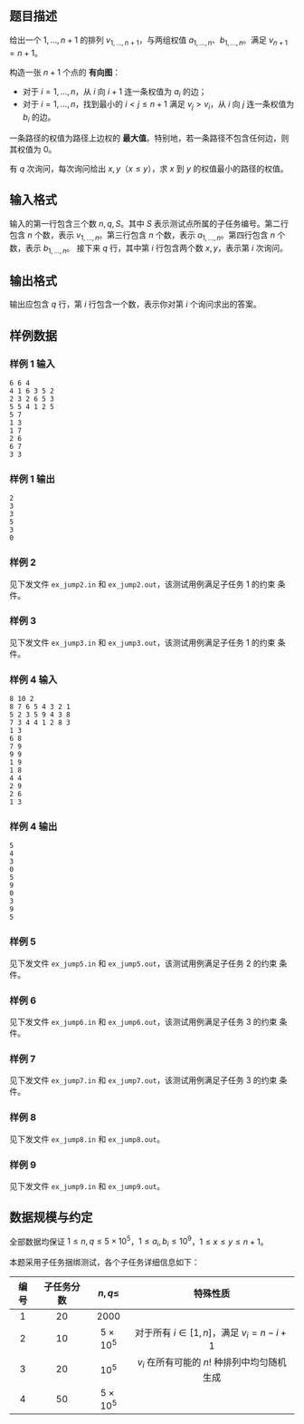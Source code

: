 ## 题目描述

给出一个 $1,\dots,n+1$ 的排列 $v_{1,\dots,n+1}$，与两组权值 $a_{1,\dots,n}$、$b_{1,\dots,n}$。满足 $v_{n+1}=n+1$。

构造一张 $n+1$ 个点的 **有向图**：

+ 对于 $i=1,\dots,n$，从 $i$ 向 $i+1$ 连一条权值为 $a_i$ 的边；
+ 对于 $i=1,\dots,n$，找到最小的 $i < j \le n+1$ 满足 $v_j>v_i$，从 $i$ 向 $j$ 连一条权值为 $b_i$ 的边。

一条路径的权值为路径上边权的 **最大值**。特别地，若一条路径不包含任何边，则其权值为 $0$。

有 $q$ 次询问，每次询问给出 $x,y$（$x \le y$），求 $x$ 到 $y$ 的权值最小的路径的权值。

## 输入格式

输入的第一行包含三个数 $n,q,S$。其中 $S$ 表示测试点所属的子任务编号。第二行包含 $n$ 个数，表示 $v_{1,\dots,n}$。第三行包含 $n$ 个数，表示 $a_{1 ,\dots,n}$。第四行包含 $n$ 个数，表示 $b_{1,\dots,n}$。
接下来 $q$ 行，其中第 $i$ 行包含两个数 $x,y$，表示第 $i$ 次询问。

## 输出格式

输出应包含 $q$ 行，第 $i$ 行包含一个数，表示你对第 $i$ 个询问求出的答案。

## 样例数据

### 样例 1 输入

```plain
6 6 4
4 1 6 3 5 2
2 3 2 6 5 3
5 5 4 1 2 5
5 7
1 3
1 7
2 6
6 7
3 3
```

### 样例 1 输出

```plain
2
3
3
5
3
0
```

### 样例 2

见下发文件 `ex_jump2.in` 和 `ex_jump2.out`，该测试用例满足子任务 1 的约束
条件。

### 样例 3

见下发文件 `ex_jump3.in` 和 `ex_jump3.out`，该测试用例满足子任务 1 的约束
条件。

### 样例 4 输入

```plain
8 10 2
8 7 6 5 4 3 2 1 
5 2 3 5 9 4 3 8 
7 3 4 4 1 2 8 3 
1 3
6 8
7 9
9 9
1 9
1 8
4 4
2 9
2 6
1 3
```

### 样例 4 输出

```plain
5
4
3
0
5
9
0
3
9
5
```

### 样例 5

见下发文件 `ex_jump5.in` 和 `ex_jump5.out`，该测试用例满足子任务 2 的约束
条件。

### 样例 6

见下发文件 `ex_jump6.in` 和 `ex_jump6.out`，该测试用例满足子任务 3 的约束
条件。

### 样例 7

见下发文件 `ex_jump7.in` 和 `ex_jump7.out`，该测试用例满足子任务 3 的约束
条件。

### 样例 8

见下发文件 `ex_jump8.in` 和 `ex_jump8.out`。

### 样例 9

见下发文件 `ex_jump9.in` 和 `ex_jump9.out`。

## 数据规模与约定

全部数据均保证 $1 \le n,q \le 5 \times 10^5$，$1 \le a_i,b_i \le 10^9$，$1 \le x \le y \le n+1$。

本题采用子任务捆绑测试，各个子任务详细信息如下：

| 编号  | 子任务分数 | $n,q \le$       | 特殊性质                              |
|:---:|:-----:|:---------------:|:---------------------------------:|
| 1   | $20$  | $2000$          |                                   |
| 2   | $10$  | $5 \times 10^5$ | 对于所有 $i \in [1,n]$，满足 $v_i=n-i+1$ |
| 3   | $20$  | $10^5$          | $v_i$ 在所有可能的 $n!$ 种排列中均匀随机生成      |
| 4   | $50$  | $5 \times 10^5$ |                                   |

